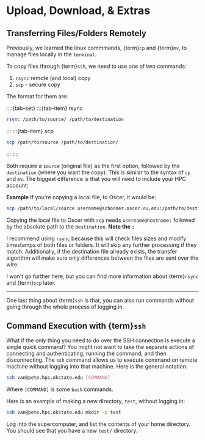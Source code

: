 # Upload, Download, & Extras

## Transferring Files/Folders Remotely

Previously, we learned the linux commmands, {term}`cp` and {term}`mv`, to manage files locally in the `terminal`.

To copy files through {term}`ssh`, we need to use one of two commands:

1. `rsync` remote (and local) copy
2. `scp` - secure copy

The format for them are:

::::{tab-set}
:::{tab-item} rsync 
```bash
rsync /path/to/source/ /path/to/destination
```
:::
:::{tab-item} scp
```bash
scp /path/to/source /path/to/destination/
```
:::
::::

Both require a `source` (original file) as the first option, followed by the `destination` (where you want the copy). This is similar to the syntax of `cp` and `mv`. The biggest difference is that you will need to include your HPC account:

**Example** If you're copying a local file, to Oscer, it would be:
```bash
scp /path/to/local/source username@schooner.oscer.ou.edu:/path/to/destination
```
Copying the local file to Oscer with `scp` needs `username@hostname:` followed by the absolute path to the `destination`. **Note the `:`**

I recommend using `rsync` because this will check files sizes and modify timestamps of both files or folders. It will skip any further processing if they match. Additionally, if the destination file already exists, the transfer algorithm will make sure only differences between the files are sent over the wire.

I won't go further here, but you can find more information about {term}`rsync` and {term}`scp` later.

***

One last thing about {term}`ssh` is that, you can also run commands without going through the whole process of logging in.

## Command Execution with {term}`ssh`

What if the only thing you need to do over the SSH connection is execute a single quick command? You might not want to take the separate actions of connecting and authenticating, running the command, and then disconnecting. The `ssh` command allows us to execute command on remote machine without logging into that machine. Here is the general notation:

```bash
ssh van@pete.hpc.okstate.edu [COMMAND]
```

Where `[COMMAND]` is some `bash` commands. 

Here is an example of making a new directory, `test`, without logging in:

```bash
ssh van@pete.hpc.okstate.edu mkdir -p test
```

Log into the supercomputer, and list the contents of your home directory. You should see that you have a new `test/` directory.

